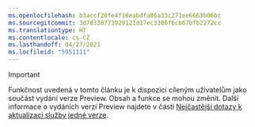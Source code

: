 ```yaml
---
ms.openlocfilehash: b3accf20fe4f16eabdfa86a33c271ee6663b06bc
ms.sourcegitcommit: 3d78338773929121d17ec3386f6cb67bfb2272cc
ms.translationtype: HT
ms.contentlocale: cs-CZ
ms.lasthandoff: 04/27/2021
ms.locfileid: "5951111"
---
```

> [!IMPORTANT]
> Funkčnost uvedená v tomto článku je k dispozici cíleným uživatelům jako součást vydání verze Preview. Obsah a funkce se mohou změnit. Další informace o vydáních verzí Preview najdete v části [Nejčastější dotazy k aktualizaci služby jedné verze](/dynamics365/unified-operations/fin-and-ops/get-started/one-version).